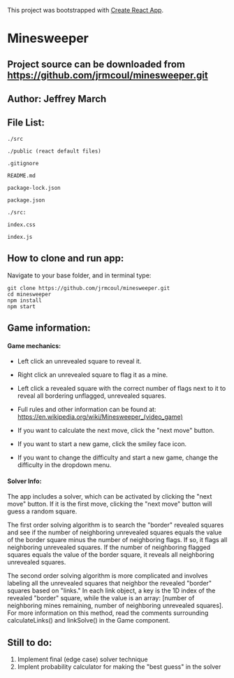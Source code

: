 This project was bootstrapped with [Create React App](https://github.com/facebook/create-react-app).

# Minesweeper

## Project source can be downloaded from https://github.com/jrmcoul/minesweeper.git

## Author: Jeffrey March

## File List:

```
./src

./public (react default files)

.gitignore

README.md

package-lock.json

package.json
```

```
./src:

index.css

index.js

```

## How to clone and run app:

Navigate to your base folder, and in terminal type:

```
git clone https://github.com/jrmcoul/minesweeper.git
cd minesweeper
npm install
npm start
```

## Game information:

#### Game mechanics:

* Left click an unrevealed square to reveal it.
* Right click an unrevealed square to flag it as a mine.
* Left click a revealed square with the correct number of flags next to it to reveal all bordering unflagged, unrevealed squares.
* Full rules and other information can be found at: https://en.wikipedia.org/wiki/Minesweeper_(video_game)

* If you want to calculate the next move, click the "next move" button.
* If you want to start a new game, click the smiley face icon.
* If you want to change the difficulty and start a new game, change the difficulty in the dropdown menu.

#### Solver Info:

The app includes a solver, which can be activated by clicking the "next move" button.
If it is the first move, clicking the "next move" button will guess a random square.

The first order solving algorithm is to search the "border" revealed squares and see if the number of neighboring unrevealed squares equals the value of the border square minus the number of neighboring flags.
If so, it flags all neighboring unrevealed squares.
If the number of neighboring flagged squares equals the value of the border square, it reveals all neighboring unrevealed squares.

The second order solving algorithm is more complicated and involves labeling all the unrevealed squares that neighbor the revealed "border" squares based on "links."
In each link object, a key is the 1D index of the revealed "border" square, while the value is an array: [number of neighboring mines remaining, number of neighboring unrevealed squares].
For more information on this method, read the comments surrounding calculateLinks() and linkSolve() in the Game component.

## Still to do:

1. Implement final (edge case) solver technique
2. Implent probability calculator for making the "best guess" in the solver
